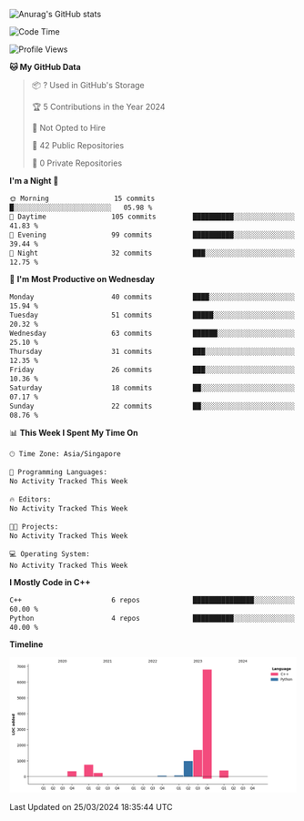 ![Anurag's GitHub stats](https://github-readme-stats.vercel.app/api?username=OnePointFive99&show_icons=true&theme=transparent)

<!--START_SECTION:waka-->
![Code Time](http://img.shields.io/badge/Code%20Time-77%20hrs%2033%20mins-blue)

![Profile Views](http://img.shields.io/badge/Profile%20Views-0-blue)

**🐱 My GitHub Data** 

> 📦 ? Used in GitHub's Storage 
 > 
> 🏆 5 Contributions in the Year 2024
 > 
> 🚫 Not Opted to Hire
 > 
> 📜 42 Public Repositories 
 > 
> 🔑 0 Private Repositories 
 > 
**I'm a Night 🦉** 

```text
🌞 Morning                15 commits          █░░░░░░░░░░░░░░░░░░░░░░░░   05.98 % 
🌆 Daytime                105 commits         ██████████░░░░░░░░░░░░░░░   41.83 % 
🌃 Evening                99 commits          ██████████░░░░░░░░░░░░░░░   39.44 % 
🌙 Night                  32 commits          ███░░░░░░░░░░░░░░░░░░░░░░   12.75 % 
```
📅 **I'm Most Productive on Wednesday** 

```text
Monday                   40 commits          ████░░░░░░░░░░░░░░░░░░░░░   15.94 % 
Tuesday                  51 commits          █████░░░░░░░░░░░░░░░░░░░░   20.32 % 
Wednesday                63 commits          ██████░░░░░░░░░░░░░░░░░░░   25.10 % 
Thursday                 31 commits          ███░░░░░░░░░░░░░░░░░░░░░░   12.35 % 
Friday                   26 commits          ███░░░░░░░░░░░░░░░░░░░░░░   10.36 % 
Saturday                 18 commits          ██░░░░░░░░░░░░░░░░░░░░░░░   07.17 % 
Sunday                   22 commits          ██░░░░░░░░░░░░░░░░░░░░░░░   08.76 % 
```


📊 **This Week I Spent My Time On** 

```text
🕑︎ Time Zone: Asia/Singapore

💬 Programming Languages: 
No Activity Tracked This Week

🔥 Editors: 
No Activity Tracked This Week

🐱‍💻 Projects: 
No Activity Tracked This Week

💻 Operating System: 
No Activity Tracked This Week
```

**I Mostly Code in C++** 

```text
C++                      6 repos             ███████████████░░░░░░░░░░   60.00 % 
Python                   4 repos             ██████████░░░░░░░░░░░░░░░   40.00 % 
```



**Timeline**

![Lines of Code chart](https://raw.githubusercontent.com/OnePointFive99/OnePointFive99/main/assets/bar_graph.png)


 Last Updated on 25/03/2024 18:35:44 UTC
<!--END_SECTION:waka-->

  
